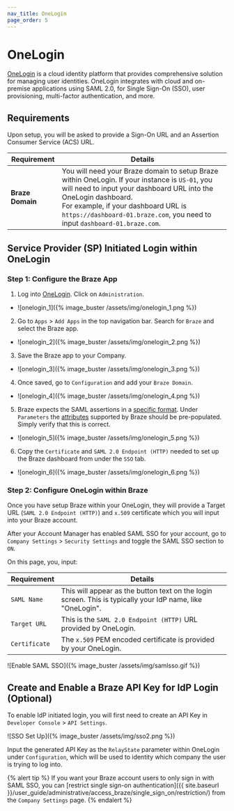 ```yaml
---
nav_title: OneLogin
page_order: 5
---
```


# OneLogin

[OneLogin](https://www.onelogin.com/) is a cloud identity platform that provides comprehensive solution for managing user identities. OneLogin integrates with cloud and on-premise applications using SAML 2.0, for Single Sign-On (SSO), user provisioning, multi-factor authentication, and more.

## Requirements

Upon setup, you will be asked to provide a Sign-On URL and an Assertion Consumer Service (ACS) URL.  

| Requirement | Details |
|---|---|
| **Braze Domain** | You will need your Braze domain to setup Braze within OneLogin. If your instance is `US-01`, you will need to input your dashboard URL into the OneLogin dashboard. <br> For example, if your dashboard URL is `https://dashboard-01.braze.com`, you need to input `dashboard-01.braze.com`.  |


## Service Provider (SP) Initiated Login within OneLogin

### Step 1: Configure the Braze App

1. Log into [OneLogin](https://app.onelogin.com/login). Click on `Administration`.
- ![onelogin_1]({% image_buster /assets/img/onelogin_1.png %})

2. Go to `Apps` > `Add Apps` in the top navigation bar. Search for `Braze` and select the Braze app.
- ![onelogin_2]({% image_buster /assets/img/onelogin_2.png %})

3. Save the Braze app to your Company.
- ![onelogin_3]({% image_buster /assets/img/onelogin_3.png %})

4. Once saved, go to `Configuration` and add your `Braze Domain`.
- ![onelogin_4]({% image_buster /assets/img/onelogin_4.png %})

5. Braze expects the SAML assertions in a [specific format](#user-claims-configuration-format). Under `Parameters` the [attributes](#attribute-requirements) supported by Braze should be pre-populated. Simply verify that this is correct.
- ![onelogin_5]({% image_buster /assets/img/onelogin_5.png %})

6. Copy the `Certificate` and `SAML 2.0 Endpoint (HTTP)` needed to set up the Braze dashboard from under the `SSO` tab.
- ![onelogin_6]({% image_buster /assets/img/onelogin_6.png %})

### Step 2: Configure OneLogin within Braze

Once you have setup Braze within your OneLogin, they will provide a Target URL (`SAML 2.0 Endpoint (HTTP)`) and `x.509` certificate which you will input into your Braze account.

After your Account Manager has enabled SAML SSO for your account, go to `Company Settings` > `Security Settings` and toggle the SAML SSO section to `ON`.

On this page, you, input:

| Requirement | Details |
|---|---|
| `SAML Name` | This will appear as the button text on the login screen. This is typically your IdP name, like "OneLogin". |
| `Target URL` | This is the `SAML 2.0 Endpoint (HTTP)` URL provided by OneLogin.|
| `Certificate` | The `x.509` PEM encoded certificate is provided by your OneLogin. |

![Enable SAML SSO]({% image_buster /assets/img/samlsso.gif %})

## Create and Enable a Braze API Key for IdP Login (Optional)

To enable IdP initiated login, you will first need to create an API Key in `Developer Console` > `API Settings`.

![SSO Set Up]({% image_buster /assets/img/sso2.png %})

Input the generated API Key as the `RelayState` parameter within OneLogin under `Configuration`, which will be used to identity which company the user is trying to log into.

{% alert tip %}
If you want your Braze account users to only sign in with SAML SSO, you can [restrict single sign-on authentication]({{ site.baseurl }}/user_guide/administrative/access_braze/single_sign_on/restriction/) from the `Company Settings` page.
{% endalert %}
